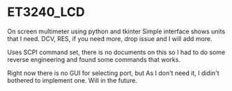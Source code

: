 # ET3240_LCD
On screen multimeter using python and tkinter
Simple interface shows units that I need. DCV, RES, if you need more, drop issue and I will add more.

Uses SCPI command set, there is no documents on this so I had to do some reverse engineering and found some commands that works.

Right now there is no GUI for selecting port, but As I don't need it, I didin't bothered to implement one. Will in the future.

